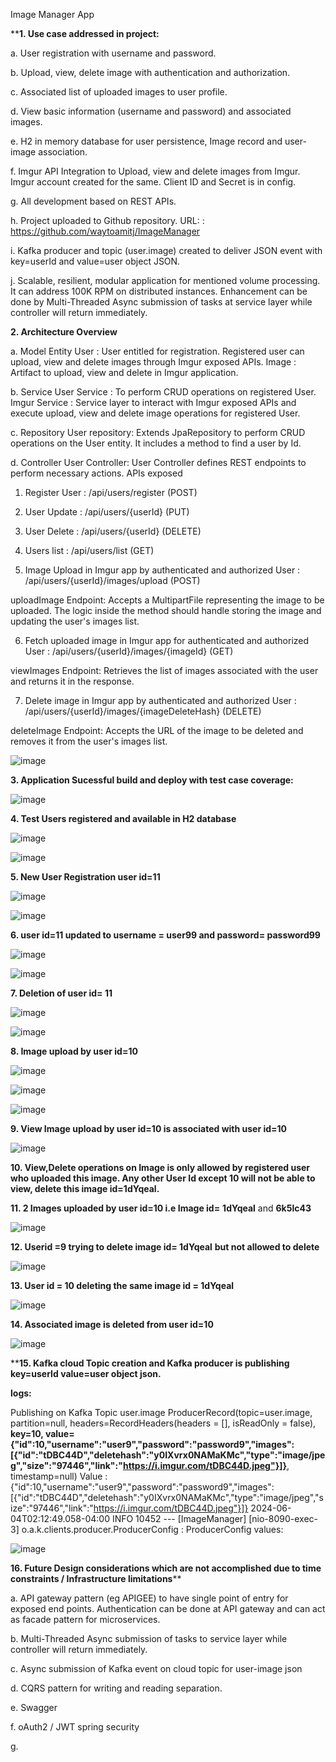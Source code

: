 Image Manager App

****1.  Use case addressed in project:**

a. User registration with username and password.

b. Upload, view, delete image with authentication and authorization.

c. Associated list of uploaded images to user profile.

d. View basic information (username and password) and associated images.

e. H2 in memory database for user persistence, Image record and user-image association.

f. Imgur API Integration to Upload, view and delete images from Imgur. Imgur account created for the same. Client ID and Secret is in config.

g. All development based on REST APIs.

h. Project uploaded to Github repository. URL: : https://github.com/waytoamitj/ImageManager

i. Kafka producer and topic (user.image) created to deliver JSON event with key=userId and value=user object JSON.

j. Scalable, resilient, modular application for mentioned volume processing. It can address 100K RPM on distributed instances. Enhancement can be done by Multi-Threaded Async submission of tasks at service layer while controller will return immediately.


**2. Architecture Overview**

a. Model Entity
User : User entitled for registration. Registered user can upload, view and delete images through Imgur exposed APIs.
Image : Artifact to upload, view and delete in Imgur application.

b. Service
User Service : To perform CRUD operations on registered User.
Imgur Service : Service layer to interact with Imgur exposed APIs and execute upload, view and delete image operations for registered User.

c. Repository
User repository: Extends JpaRepository to perform CRUD operations on the User entity. It includes a method to find a user by Id.

d. Controller
User Controller: User Controller defines REST endpoints to perform necessary actions. APIs exposed

1. Register User :  /api/users/register  (POST)
2. User Update : /api/users/{userId}  (PUT)
3. User Delete : /api/users/{userId}  (DELETE)
4. Users list : /api/users/list (GET)

5. Image Upload in Imgur app by authenticated and authorized User : /api/users/{userId}/images/upload   (POST)

uploadImage Endpoint: Accepts a MultipartFile representing the image to be uploaded. The logic inside the method should handle storing the image and updating the user's images list.

6. Fetch uploaded image in Imgur app for authenticated and authorized User :  /api/users/{userId}/images/{imageId}   (GET)

viewImages Endpoint: Retrieves the list of images associated with the user and returns it in the response.

7. Delete image in Imgur app by authenticated and authorized User :  /api/users/{userId}/images/{imageDeleteHash}    (DELETE)

deleteImage Endpoint: Accepts the URL of the image to be deleted and removes it from the user's images list.

![image](https://github.com/waytoamitj/ImageManager/assets/171623556/9145d352-fb57-4f50-b0db-a37cd6833806)


**3. Application Sucessful build and deploy with test case coverage:**

![image](https://github.com/waytoamitj/ImageManager/assets/171623556/717c0c53-68e8-41ce-88ab-a82ec1d336c4)

**4. Test Users registered and available in H2 database**

![image](https://github.com/waytoamitj/ImageManager/assets/171623556/619e168d-46cd-44c8-ae52-e09a0b965f8f)         

![image](https://github.com/waytoamitj/ImageManager/assets/171623556/8c37f9a6-8269-4e05-8b9a-65dc8831d504)

**5. New User Registration user id=11**

![image](https://github.com/waytoamitj/ImageManager/assets/171623556/dc06784f-fff3-452f-a6f9-822a8e24d1e5)           

![image](https://github.com/waytoamitj/ImageManager/assets/171623556/79bfe1b6-80ed-4fe4-afa9-1c50fa36faff)


**6. user id=11 updated to username = user99 and password= password99**

![image](https://github.com/waytoamitj/ImageManager/assets/171623556/72048435-ec49-4949-83bd-841fdeb12b64)

![image](https://github.com/waytoamitj/ImageManager/assets/171623556/ccb432d7-5c3a-40d4-98fd-fd48739f1de5)

**7. Deletion of user id= 11**

![image](https://github.com/waytoamitj/ImageManager/assets/171623556/9709dd76-d4b0-4ea8-8923-11a9b74313a1)

![image](https://github.com/waytoamitj/ImageManager/assets/171623556/3f83b9d2-19da-45fc-80db-6743e5d3094d)

**8. Image upload by user id=10**

![image](https://github.com/waytoamitj/ImageManager/assets/171623556/3c0dc782-6a91-467c-b91b-675e64b27677)

![image](https://github.com/waytoamitj/ImageManager/assets/171623556/92998fd5-ac5f-4d17-85e0-306acd5aea69)

![image](https://github.com/waytoamitj/ImageManager/assets/171623556/a1cf331e-86f1-4cf6-a623-722870037623)

**9. View Image upload by user id=10 is associated with user id=10**

![image](https://github.com/waytoamitj/ImageManager/assets/171623556/fdd06738-b0ec-4c90-bf21-ef19430cf0c5)

**10. View,Delete operations on Image is only allowed by registered user who uploaded this image. Any other User Id except 10 will not be able to view, delete this image id=**1dYqeal**.**

**11. 2 Images uploaded by user id=10  i.e Image id=** **1dYqeal**  and  **6k5lc43**
 
![image](https://github.com/waytoamitj/ImageManager/assets/171623556/d4936dc2-be15-4ade-8e8d-a1986ebb8e1c)

**12. Userid =9  trying to delete image id= 1dYqeal** **but not allowed to delete**

![image](https://github.com/waytoamitj/ImageManager/assets/171623556/856b8297-f9cc-4623-b53a-fd978cafbaf9)

**13. User id = 10 deleting the same image id = 1dYqeal**

![image](https://github.com/waytoamitj/ImageManager/assets/171623556/14c45236-129c-4c7c-8811-8786ec09b931)

**14. Associated image is deleted from user id=10**

![image](https://github.com/waytoamitj/ImageManager/assets/171623556/73bda00a-c887-4a0d-a6b5-ce16c6e146e1)

****15. Kafka cloud Topic creation and Kafka producer is publishing key=userId value=user object json.**

**logs:**

Publishing on Kafka Topic user.image ProducerRecord(topic=user.image, partition=null, headers=RecordHeaders(headers = [], isReadOnly = false), **key=10, value={"id":10,"username":"user9","password":"password9","images":[{"id":"tDBC44D","deletehash":"y0IXvrx0NAMaKMc","type":"image/jpeg","size":"97446","link":"https://i.imgur.com/tDBC44D.jpeg"}]}**, timestamp=null)  Value : {"id":10,"username":"user9","password":"password9","images":[{"id":"tDBC44D","deletehash":"y0IXvrx0NAMaKMc","type":"image/jpeg","size":"97446","link":"https://i.imgur.com/tDBC44D.jpeg"}]}
2024-06-04T02:12:49.058-04:00  INFO 10452 --- [ImageManager] [nio-8090-exec-3] o.a.k.clients.producer.ProducerConfig    : ProducerConfig values: 


![image](https://github.com/waytoamitj/ImageManager/assets/171623556/ddf5b3f3-2e37-44a3-bbe4-3a05ef57d9ec)



**16. Future Design considerations which are not accomplished due to time constraints / Infrastructure limitations****

a. API gateway pattern (eg APIGEE) to have single point of entry for exposed end points. Authentication can be done at API gateway and can act as facade pattern for microservices.

b. Multi-Threaded Async submission of tasks to service layer while controller will return immediately.

c. Async submission of Kafka event on cloud topic for user-image json

d. CQRS pattern for writing and reading separation.

e. Swagger

f. oAuth2 / JWT spring security

g. 



















